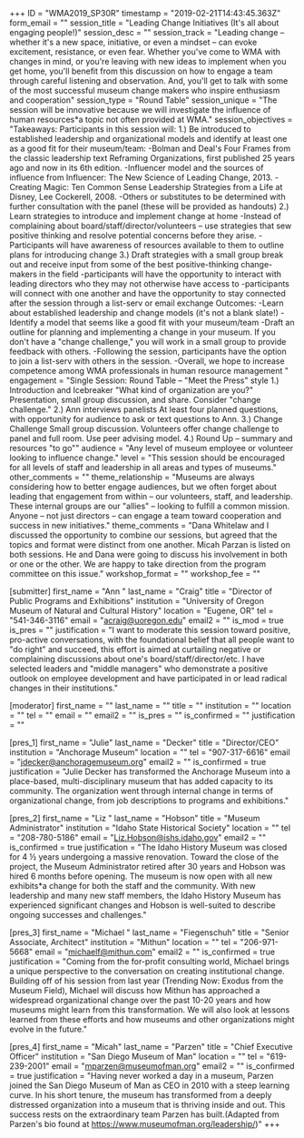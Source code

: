 +++
ID = "WMA2019_SP30R"
timestamp = "2019-02-21T14:43:45.363Z"
form_email = ""
session_title = "Leading Change Initiatives (It's all about engaging people!)"
session_desc = ""
session_track = "Leading change – whether it's a new space, initiative, or even a mindset – can evoke excitement, resistance, or even fear. Whether you've come to WMA with changes in mind, or you're leaving with new ideas to implement when you get home, you'll benefit from this discussion on how to engage a team through careful listening and observation. And, you'll get to talk with some of the most successful museum change makers who inspire enthusiasm and cooperation"
session_type = "Round Table"
session_unique = "The session will be innovative because we will investigate the influence of human resources*a topic not often provided at WMA."
session_objectives = "Takeaways: Participants in this session will: 1.) Be introduced to established leadership and organizational models and identify at least one as a good fit for their museum/team: -Bolman and Deal's Four Frames from the classic leadership text Reframing Organizations, first published 25 years ago and now in its 6th edition. -Influencer model and the sources of influence from Influencer: The New Science of Leading Change, 2013. -Creating Magic: Ten Common Sense Leadership Strategies from a Life at Disney, Lee Cockerell, 2008. -Others or substitutes to be determined with further consultation with the panel (these will be provided as handouts) 2.) Learn strategies to introduce and implement change at home -Instead of complaining about board/staff/director/volunteers – use strategies that sew positive thinking and resolve potential concerns before they arise. -Participants will have awareness of resources available to them to outline plans for introducing change 3.) Draft strategies with a small group break out and receive input from some of the best positive-thinking change-makers in the field -participants will have the opportunity to interact with leading directors who they may not otherwise have access to -participants will connect with one another and have the opportunity to stay connected after the session through a list-serv or email exchange Outcomes: -Learn about established leadership and change models (it's not a blank slate!) -Identify a model that seems like a good fit with your museum/team -Draft an outline for planning and implementing a change in your museum. If you don't have a \"change challenge,\" you will work in a small group to provide feedback with others. -Following the session, participants have the option to join a list-serv with others in the session. -Overall, we hope to increase competence among WMA professionals in human resource management "
engagement = "Single Session: Round Table – \"Meet the Press\" style 1.) Introduction and Icebreaker \"What kind of organization are you?\" Presentation, small group discussion, and share. Consider \"change challenge.\" 2.) Ann interviews panelists At least four planned questions, with opportunity for audience to ask or text questions to Ann. 3.) Change Challenge Small group discussion. Volunteers offer change challenge to panel and full room. Use peer advising model. 4.) Round Up – summary and resources \"to go\""
audience = "Any level of museum employee or volunteer looking to influence change."
level = "This session should be encouraged for all levels of staff and leadership in all areas and types of museums."
other_comments = ""
theme_relationship = "Museums are always considering how to better engage audiences, but we often forget about leading that engagement from within – our volunteers, staff, and leadership. These internal groups are our \"allies\" – looking to fulfill a common mission. Anyone – not just directors – can engage a team toward cooperation and success in new initiatives."
theme_comments = "Dana Whitelaw and I discussed the opportunity to combine our sessions, but agreed that the topics and format were distinct from one another. Micah Parzan is listed on both sessions. He and Dana were going to discuss his involvement in both or one or the other. We are happy to take direction from the program committee on this issue."
workshop_format = ""
workshop_fee = ""

[submitter]
first_name = "Ann "
last_name = "Craig"
title = "Director of Public Programs and Exhibitions"
institution = "University of Oregon Museum of Natural and Cultural History"
location = "Eugene, OR"
tel = "541-346-3116"
email = "acraig@uoregon.edu"
email2 = ""
is_mod = true
is_pres = ""
justification = "I want to moderate this session toward positive, pro-active conversations, with the foundational belief that all people want to \"do right\" and succeed, this effort is aimed at curtailing negative or complaining discussions about one's board/staff/director/etc. I have selected leaders and \"middle managers\" who demonstrate a positive outlook on employee development and have participated in or lead radical changes in their institutions."

[moderator]
first_name = ""
last_name = ""
title = ""
institution = ""
location = ""
tel = ""
email = ""
email2 = ""
is_pres = ""
is_confirmed = ""
justification = ""

[pres_1]
first_name = "Julie"
last_name = "Decker"
title = "Director/CEO"
institution = "Anchorage Museum"
location = ""
tel = "907-317-6616"
email = "jdecker@anchoragemuseum.org"
email2 = ""
is_confirmed = true
justification = "Julie Decker has transformed the Anchorage Museum into a place-based, multi-disciplinary museum that has added capacity to its community. The organization went through internal change in terms of organizational change, from job descriptions to programs and exhibitions."

[pres_2]
first_name = "Liz "
last_name = "Hobson"
title = "Museum Administrator"
institution = "Idaho State Historical Society"
location = ""
tel = "208-780-5186"
email = "Liz.Hobson@ishs.idaho.gov"
email2 = ""
is_confirmed = true
justification = "The Idaho History Museum was closed for 4 ½ years undergoing a massive renovation. Toward the close of the project, the Museum Administrator retired after 30 years and Hobson was hired 6 months before opening. The museum is now open with all new exhibits*a change for both the staff and the community. With new leadership and many new staff members, the Idaho History Museum has experienced significant changes and Hobson is well-suited to describe ongoing successes and challenges."

[pres_3]
first_name = "Michael "
last_name = "Fiegenschuh"
title = "Senior Associate, Architect"
institution = "Mithun"
location = ""
tel = "206-971-5668"
email = "michaelf@mithun.com"
email2 = ""
is_confirmed = true
justification = "Coming from the for-profit consulting world, Michael brings a unique perspective to the conversation on creating institutional change. Building off of his session from last year (Trending Now: Exodus from the Museum Field), Michael will discuss how Mithun has approached a widespread organizational change over the past 10-20 years and how museums might learn from this transformation. We will also look at lessons learned from these efforts and how museums and other organizations might evolve in the future."

[pres_4]
first_name = "Micah"
last_name = "Parzen"
title = "Chief Executive Officer"
institution = "San Diego Museum of Man"
location = ""
tel = "619-239-2001"
email = "mparzen@museumofman.org"
email2 = ""
is_confirmed = true
justification = "Having never worked a day in a museum, Parzen joined the San Diego Museum of Man as CEO in 2010 with a steep learning curve. In his short tenure, the museum has transformed from a deeply distressed organization into a museum that is thriving inside and out. This success rests on the extraordinary team Parzen has built.(Adapted from Parzen's bio found at https://www.museumofman.org/leadership/)"
+++
